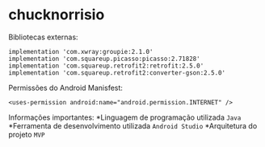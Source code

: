 # chucknorrisio
 Bibliotecas externas:
 ```
 implementation 'com.xwray:groupie:2.1.0'
 implementation 'com.squareup.picasso:picasso:2.71828'
 implementation 'com.squareup.retrofit2:retrofit:2.5.0'
 implementation 'com.squareup.retrofit2:converter-gson:2.5.0'
 ```
 
Permissões do Android Manisfest:

```
<uses-permission android:name="android.permission.INTERNET" />
```

Informações importantes:
*Linguagem de programação utilizada ```Java```
*Ferramenta de desenvolvimento utilizada ```Android Studio```
*Arquitetura do projeto ```MVP```
